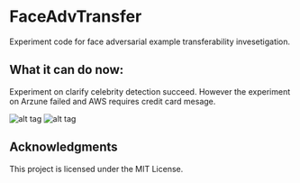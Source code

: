 # FaceAdvTransfer

Experiment code for face adversarial example transferability invesetigation.

## What it can do now:
Experiment on clarify celebrity detection succeed. However the experiment on Arzune failed and AWS requires credit card mesage.

![alt tag](https://github.com/HaojieYuan/FaceAdvTransfer/tree/master/online_result/ObamaTrue.png)
![alt tag](https://github.com/HaojieYuan/FaceAdvTransfer/tree/master/online_result/ObamaFalse.png)

## Acknowledgments

This project is licensed under the MIT License.
